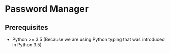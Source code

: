 # Password Manager

## Prerequisites

* Python >= 3.5 (Because we are using Python typing that was introduced in Python 3.5)
